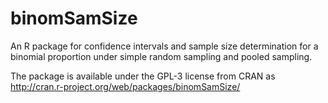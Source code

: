 # binomSamSize

An R package for confidence intervals and sample size determination
for a binomial proportion under simple random sampling and pooled
sampling. 

The package is available under the GPL-3 license from CRAN as
http://cran.r-project.org/web/packages/binomSamSize/


